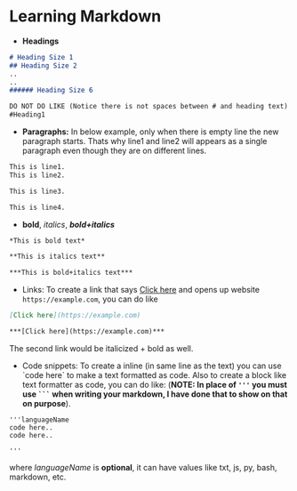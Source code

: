 # Learning Markdown

- **Headings**

```md
# Heading Size 1
## Heading Size 2
..
..
###### Heading Size 6

DO NOT DO LIKE (Notice there is not spaces between # and heading text)
#Heading1
```

- **Paragraphs:** In below example, only when there is empty line the new paragraph starts. Thats why line1 and line2 will appears as a single paragraph even though they are on different lines.


```md
This is line1.
This is line2.

This is line3.

This is line4.
```

- **bold**, *italics*, ***bold+italics***

```md
*This is bold text*

**This is italics text**

***This is bold+italics text***
```

- Links: To create a link that says [Click here](https://example.com) and opens up website `https://example.com`, you can do like

```md
[Click here](https://example.com)

***[Click here](https://example.com)***
```

The second link would be italicized + bold as well.

- Code snippets: To create a inline (in same line as the text) you can use \`code here\` to make a text formatted as code. Also to create a block like text formatter as code, you can do like: (**NOTE: In place of `'''` you must use ` ``` ` when writing your markdown, I have done that to show on that on purpose**).

```
'''languageName
code here..
code here..

'''
```

where *languageName* is **optional**, it can have values like txt, js, py, bash, markdown, etc.
